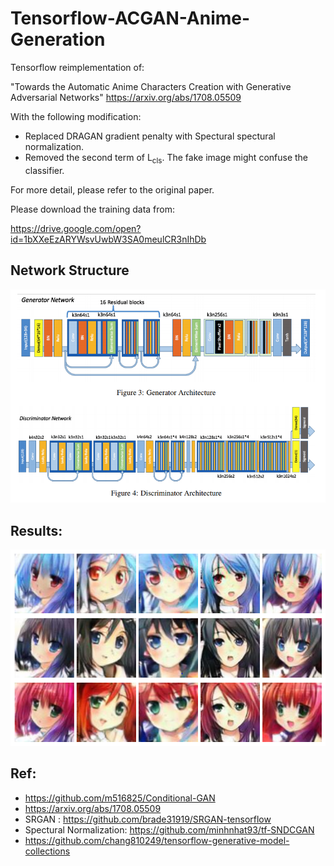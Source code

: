 # Tensorflow-ACGAN-Anime-Generation
Tensorflow reimplementation of:

"Towards the Automatic Anime Characters Creation with Generative Adversarial Networks"
https://arxiv.org/abs/1708.05509

With the following modification:

* Replaced DRAGAN gradient penalty with Spectural spectural normalization.
* Removed the second term of L<sub>cls</sub>. The fake image might confuse the classifier.

For more detail, please refer to the original paper.


Please download the training data from:

https://drive.google.com/open?id=1bXXeEzARYWsvUwbW3SA0meulCR3nIhDb

## Network Structure

<img src="./img/network.png">


## Results:


<img src="./img/img.png">

## Ref:

* https://github.com/m516825/Conditional-GAN
* https://arxiv.org/abs/1708.05509
* SRGAN : https://github.com/brade31919/SRGAN-tensorflow
* Spectural Normalization: https://github.com/minhnhat93/tf-SNDCGAN
* https://github.com/chang810249/tensorflow-generative-model-collections

